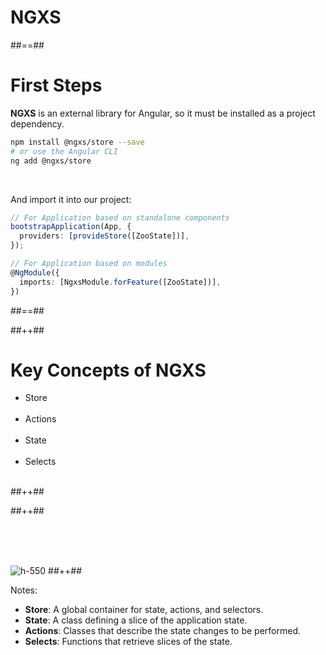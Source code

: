 <!-- .slide: class="transition-bg-sfeir-2" -->

# NGXS

##==##

<!-- .slide: class="with-code inconsolata" -->

# First Steps

**NGXS** is an external library for Angular, so it must be installed as a project dependency.

```sh
npm install @ngxs/store --save
# or use the Angular CLI
ng add @ngxs/store
```

<!-- .element: class="medium-code" -->
<br/>

And import it into our project:
<br/>

```typescript
// For Application based on standalone components
bootstrapApplication(App, {
  providers: [provideStore([ZooState])],
});

// For Application based on modules
@NgModule({
  imports: [NgxsModule.forFeature([ZooState])],
})
```

<!-- .element: class="medium-code" -->

##==##

<!-- .slide: class="tc-multiple-columns" -->

##++##

# Key Concepts of NGXS

- Store <br/><br/>
- Actions <br/><br/>
- State <br/><br/>
- Selects <br/><br/>

##++##

##++##

<br/><br/><br/>

![](assets/images/school/state-management/ngxs/ngxs_concepts.png 'h-550')
##++##

Notes:

- **Store**: A global container for state, actions, and selectors.
- **State**: A class defining a slice of the application state.
- **Actions**: Classes that describe the state changes to be performed.
- **Selects**: Functions that retrieve slices of the state.
